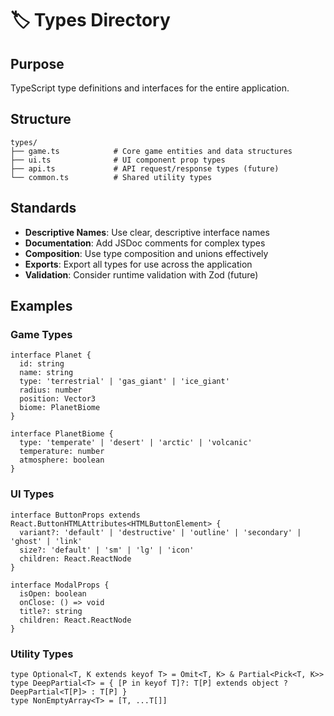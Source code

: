 # 🏷️ Types Directory

## Purpose
TypeScript type definitions and interfaces for the entire application.

## Structure
```
types/
├── game.ts            # Core game entities and data structures
├── ui.ts              # UI component prop types
├── api.ts             # API request/response types (future)
└── common.ts          # Shared utility types
```

## Standards
- **Descriptive Names**: Use clear, descriptive interface names
- **Documentation**: Add JSDoc comments for complex types
- **Composition**: Use type composition and unions effectively
- **Exports**: Export all types for use across the application
- **Validation**: Consider runtime validation with Zod (future)

## Examples

### Game Types
```tsx
interface Planet {
  id: string
  name: string
  type: 'terrestrial' | 'gas_giant' | 'ice_giant'
  radius: number
  position: Vector3
  biome: PlanetBiome
}

interface PlanetBiome {
  type: 'temperate' | 'desert' | 'arctic' | 'volcanic'
  temperature: number
  atmosphere: boolean
}
```

### UI Types
```tsx
interface ButtonProps extends React.ButtonHTMLAttributes<HTMLButtonElement> {
  variant?: 'default' | 'destructive' | 'outline' | 'secondary' | 'ghost' | 'link'
  size?: 'default' | 'sm' | 'lg' | 'icon'
  children: React.ReactNode
}

interface ModalProps {
  isOpen: boolean
  onClose: () => void
  title?: string
  children: React.ReactNode
}
```

### Utility Types
```tsx
type Optional<T, K extends keyof T> = Omit<T, K> & Partial<Pick<T, K>>
type DeepPartial<T> = { [P in keyof T]?: T[P] extends object ? DeepPartial<T[P]> : T[P] }
type NonEmptyArray<T> = [T, ...T[]]
```
